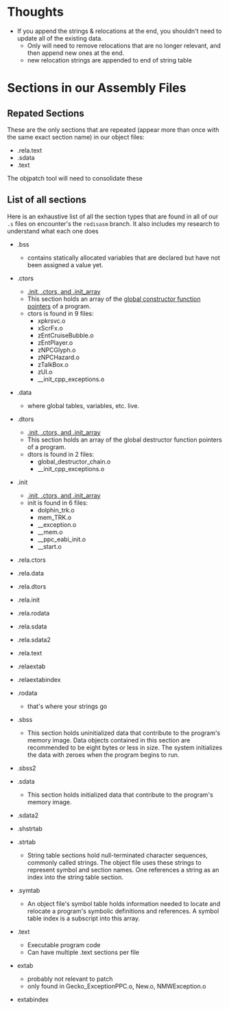 # Thoughts

- If you append the strings & relocations at the end, you shouldn't need to update all of the existing data.
  - Only will need to remove relocations that are no longer relevant, and then append new ones at the end.
  - new relocation strings are appended to end of string table

# Sections in our Assembly Files

## Repated Sections

These are the only sections that are repeated (appear more than once with the same exact section name) in our object files:

- .rela.text
- .sdata
- .text

The objpatch tool will need to consolidate these

## List of all sections

Here is an exhaustive list of all the section types that are found in all of our `.s` files on encounter's the `redisasm` branch.
It also includes my research to understand what each one does

- .bss

  - contains statically allocated variables that are declared but have not been assigned a value yet.

- .ctors

  - [.init, .ctors, and .init_array](https://maskray.me/blog/2021-11-07-init-ctors-init-array)
  - This section holds an array of the [global constructor function pointers](http://ftp.math.utah.edu/u/ma/hohn/linux/misc/elf/node4.html) of a program.
  - ctors is found in 9 files:
    - xpkrsvc.o
    - xScrFx.o
    - zEntCruiseBubble.o
    - zEntPlayer.o
    - zNPCGlyph.o
    - zNPCHazard.o
    - zTalkBox.o
    - zUI.o
    - \_\_init_cpp_exceptions.o

- .data
  - where global tables, variables, etc. live.
- .dtors

  - [.init, .ctors, and .init_array](https://maskray.me/blog/2021-11-07-init-ctors-init-array)
  - This section holds an array of the global destructor function pointers of a program.
  - dtors is found in 2 files:
    - global_destructor_chain.o
    - \_\_init_cpp_exceptions.o

- .init
  - [.init, .ctors, and .init_array](https://maskray.me/blog/2021-11-07-init-ctors-init-array)
  - init is found in 6 files:
    - dolphin_trk.o
    - mem_TRK.o
    - \_\_exception.o
    - \_\_mem.o
    - \_\_ppc_eabi_init.o
    - \_\_start.o
- .rela.ctors
- .rela.data
- .rela.dtors
- .rela.init
- .rela.rodata
- .rela.sdata
- .rela.sdata2
- .rela.text
- .relaextab
- .relaextabindex
- .rodata
  - that's where your strings go
- .sbss
  - This section holds uninitialized data that contribute to the program's memory image. Data objects contained in this section are recommended to be eight bytes or less in size. The system initializes the data with zeroes when the program begins to run.
- .sbss2
- .sdata
  - This section holds initialized data that contribute to the program's memory image.
- .sdata2
- .shstrtab
- .strtab
  - String table sections hold null-terminated character sequences, commonly called strings. The object file uses these strings to represent symbol and section names. One references a string as an index into the string table section.
- .symtab

  - An object file's symbol table holds information needed to locate and relocate a program's symbolic definitions and references. A symbol table index is a subscript into this array.

- .text

  - Executable program code
  - Can have multiple .text sections per file

- extab

  - probably not relevant to patch
  - only found in Gecko_ExceptionPPC.o, New.o, NMWException.o

- extabindex

